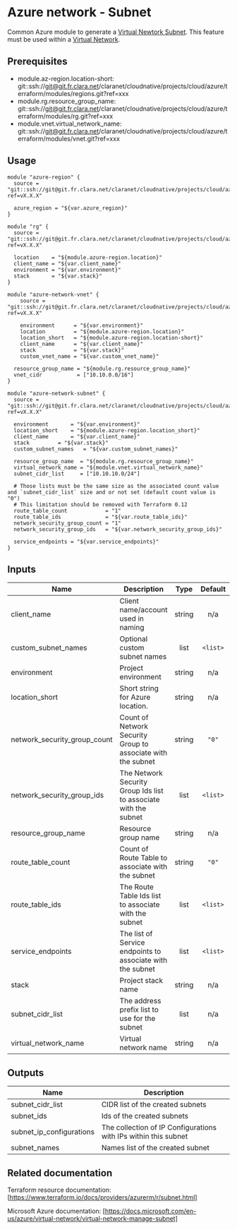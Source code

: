 # Azure network - Subnet

Common Azure module to generate a [Virtual Newtork Subnet](https://docs.microsoft.com/en-us/azure/virtual-network/virtual-network-manage-subnet). 
This feature must be used within a [Virtual Network](https://docs.microsoft.com/en-us/azure/virtual-network/virtual-networks-overview).

## Prerequisites

* module.az-region.location-short: git::ssh://git@git.fr.clara.net/claranet/cloudnative/projects/cloud/azure/terraform/modules/regions.git?ref=xxx
* module.rg.resource_group_name: git::ssh://git@git.fr.clara.net/claranet/cloudnative/projects/cloud/azure/terraform/modules/rg.git?ref=xxx
* module.vnet.virtual_network_name: git::ssh://git@git.fr.clara.net/claranet/cloudnative/projects/cloud/azure/terraform/modules/vnet.git?ref=xxx

## Usage

```hcl
module "azure-region" {
  source = "git::ssh://git@git.fr.clara.net/claranet/cloudnative/projects/cloud/azure/terraform/modules/regions.git?ref=vX.X.X"

  azure_region = "${var.azure_region}"
}

module "rg" {
  source = "git::ssh://git@git.fr.clara.net/claranet/cloudnative/projects/cloud/azure/terraform/modules/rg.git?ref=vX.X.X"

  location    = "${module.azure-region.location}"
  client_name = "${var.client_name}"
  environment = "${var.environment}"
  stack       = "${var.stack}"
}

module "azure-network-vnet" {
    source = "git::ssh://git@git.fr.clara.net/claranet/cloudnative/projects/cloud/azure/terraform/modules/vnet.git?ref=vX.X.X"
    
    environment      = "${var.environment}"
    location         = "${module.azure-region.location}"
    location_short   = "${module.azure-region.location-short}"
    client_name      = "${var.client_name}"
    stack            = "${var.stack}"
    custom_vnet_name = "${var.custom_vnet_name}"

  resource_group_name = "${module.rg.resource_group_name}"
  vnet_cidr           = ["10.10.0.0/16"]
}

module "azure-network-subnet" {
  source = "git::ssh://git@git.fr.clara.net/claranet/cloudnative/projects/cloud/azure/terraform/modules/subnet.git?ref=vX.X.X"

  environment		= "${var.environment}"
  location_short	= "${module.azure-region.location_short}"
  client_name		= "${var.client_name}"
  stack			= "${var.stack}"
  custom_subnet_names	= "${var.custom_subnet_names}"

  resource_group_name  = "${module.rg.resource_group_name}"
  virtual_network_name = "${module.vnet.virtual_network_name}"
  subnet_cidr_list     = ["10.10.10.0/24"]

  # Those lists must be the same size as the associated count value and `subnet_cidr_list` size and or not set (default count value is "0")
  # This limitation should be removed with Terraform 0.12
  route_table_count            = "1"
  route_table_ids              = "${var.route_table_ids}"
  network_security_group_count = "1"
  network_security_group_ids   = "${var.network_security_group_ids}"

  service_endpoints = "${var.service_endpoints}"
}
```

## Inputs

| Name | Description | Type | Default | Required |
|------|-------------|:----:|:-----:|:-----:|
| client\_name | Client name/account used in naming | string | n/a | yes |
| custom\_subnet\_names | Optional custom subnet names | list | `<list>` | no |
| environment | Project environment | string | n/a | yes |
| location\_short | Short string for Azure location. | string | n/a | yes |
| network\_security\_group\_count | Count of Network Security Group to associate with the subnet | string | `"0"` | no |
| network\_security\_group\_ids | The Network Security Group Ids list to associate with the subnet | list | `<list>` | no |
| resource\_group\_name | Resource group name | string | n/a | yes |
| route\_table\_count | Count of Route Table to associate with the subnet | string | `"0"` | no |
| route\_table\_ids | The Route Table Ids list to associate with the subnet | list | `<list>` | no |
| service\_endpoints | The list of Service endpoints to associate with the subnet | list | `<list>` | no |
| stack | Project stack name | string | n/a | yes |
| subnet\_cidr\_list | The address prefix list to use for the subnet | list | n/a | yes |
| virtual\_network\_name | Virtual network name | string | n/a | yes |

## Outputs

| Name | Description |
|------|-------------|
| subnet\_cidr\_list | CIDR list of the created subnets |
| subnet\_ids | Ids of the created subnets |
| subnet\_ip\_configurations | The collection of IP Configurations with IPs within this subnet |
| subnet\_names | Names list of the created subnet |

## Related documentation

Terraform resource documentation: [https://www.terraform.io/docs/providers/azurerm/r/subnet.html]

Microsoft Azure documentation: [https://docs.microsoft.com/en-us/azure/virtual-network/virtual-network-manage-subnet]
